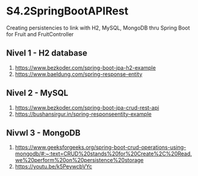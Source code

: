 # S4.2SpringBootAPIRest
Creating persistencies to link with H2, MySQL, MongoDB thru Spring Boot for Fruit and FruitController

## Nivel 1 - H2 database

1) https://www.bezkoder.com/spring-boot-jpa-h2-example
2) https://www.baeldung.com/spring-response-entity

## Nivel 2 - MySQL
1) https://www.bezkoder.com/spring-boot-jpa-crud-rest-api
2) https://bushansirgur.in/spring-responseentity-example

## Nivwl 3 - MongoDB
1) https://www.geeksforgeeks.org/spring-boot-crud-operations-using-mongodb/#:~:text=CRUD%20stands%20for%20Create%2C%20Read,we%20perform%20on%20persistence%20storage
2) https://youtu.be/k5PeywcbVYc


